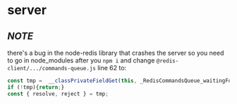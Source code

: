 # server

## *NOTE*

there's a bug in the node-redis library that crashes the server so you need to go in node_modules after you `npm i` and change `@redis-client/.../commands-queue.js` line 62 to:

```javascript
const tmp =  __classPrivateFieldGet(this, _RedisCommandsQueue_waitingForReply, "f").shift();
if (!tmp){return;}           
const { resolve, reject } = tmp;
```